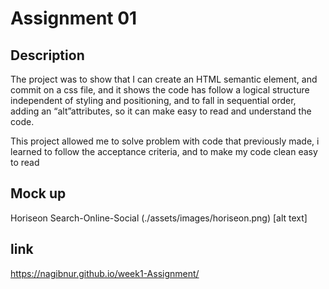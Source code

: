 # Assignment 01

## Description

The project was to show that I can create an HTML semantic element, and commit on a css file, and it shows the code has follow a logical structure independent of styling and positioning, and to fall in sequential order, adding an “alt”attributes, so it can make easy to read and understand the code.

This project allowed me to solve problem with code that previously made, i learned to follow the acceptance criteria, and to make my code clean easy to read

## Mock up 
Horiseon Search-Online-Social (./assets/images/horiseon.png) [alt text]

## link
 https://nagibnur.github.io/week1-Assignment/
